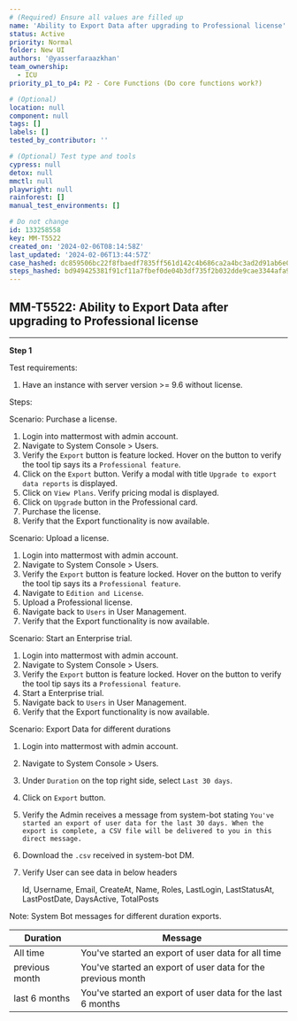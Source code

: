 ```yaml
---
# (Required) Ensure all values are filled up
name: 'Ability to Export Data after upgrading to Professional license'
status: Active
priority: Normal
folder: New UI
authors: '@yasserfaraazkhan'
team_ownership:
  - ICU
priority_p1_to_p4: P2 - Core Functions (Do core functions work?)

# (Optional)
location: null
component: null
tags: []
labels: []
tested_by_contributor: ''

# (Optional) Test type and tools
cypress: null
detox: null
mmctl: null
playwright: null
rainforest: []
manual_test_environments: []

# Do not change
id: 133258558
key: MM-T5522
created_on: '2024-02-06T08:14:58Z'
last_updated: '2024-02-06T13:44:57Z'
case_hashed: dc859506bc22f8fbaedf7835ff561d142c4b686ca2a4bc3ad2d91ab6e0d21324a1dea3b7723e160da1bf6fe1e9935182
steps_hashed: bd949425381f91cf11a7fbef0de04b3df735f2b032dde9cae3344afa9145ed1f7e99ea4e691023f9cc7266a8549b4592
---
```


<!-- (Auto-generated) Based on frontmatter's "key" and "name" -->

## MM-T5522: Ability to Export Data after upgrading to Professional license

---

**Step 1**

Test requirements:

1. Have an instance with server version >= 9.6 without license.

Steps:

Scenario: Purchase a license.

1. Login into mattermost with admin account.
2. Navigate to System Console > Users.
3. Verify the `Export` button is feature locked. Hover on the button to verify the tool tip says its a `Professional feature`.
4. Click on the `Export` button. Verify a modal with title `Upgrade to export data reports` is displayed.
5. Click on `View Plans`. Verify pricing modal is displayed.
6. Click on `Upgrade` button in the Professional card.
7. Purchase the license.
8. Verify that the Export functionality is now available.

Scenario: Upload a license.

1. Login into mattermost with admin account.
2. Navigate to System Console > Users.
3. Verify the `Export` button is feature locked. Hover on the button to verify the tool tip says its a `Professional feature`.
4. Navigate to `Edition and License`.
5. Upload a Professional license.
6. Navigate back to `Users` in User Management.
7. Verify that the Export functionality is now available.

Scenario: Start an Enterprise trial.

1. Login into mattermost with admin account.
2. Navigate to System Console > Users.
3. Verify the `Export` button is feature locked. Hover on the button to verify the tool tip says its a `Professional feature`.
4. Start a Enterprise trial.
5. Navigate back to `Users` in User Management.
6. Verify that the Export functionality is now available.

Scenario: Export Data for different durations

1. Login into mattermost with admin account.

2. Navigate to System Console > Users.

3. Under `Duration` on the top right side, select `Last 30 days`.

4. Click on `Export` button.

5. Verify the Admin receives a message from system-bot stating `You've started an export of user data for the last 30 days. When the export is complete, a CSV file will be delivered to you in this direct message.`

6. Download the `.csv` received in system-bot DM.

7. Verify User can see data in below headers

   Id, Username, Email, CreateAt, Name, Roles, LastLogin, LastStatusAt, LastPostDate, DaysActive, TotalPosts

Note: System Bot messages for different duration exports.

| Duration       | Message                                                      |
| -------------- | ------------------------------------------------------------ |
| All time       | You've started an export of user data for all time           |
| previous month | You've started an export of user data for the previous month |
| last 6 months  | You've started an export of user data for the last 6 months  |
